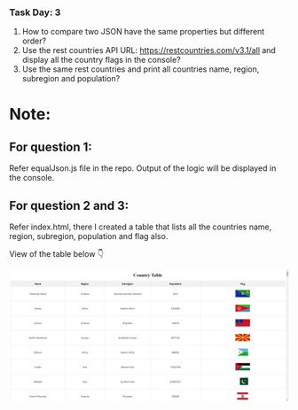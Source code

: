 ### Task Day: 3

1. How to compare two JSON have the same properties but different order?
2. Use the rest countries API URL: https://restcountries.com/v3.1/all and display all the country flags in the console?
3. Use the same rest countries and print all countries name, region, subregion and population?

# Note: 
## For question 1:
Refer equalJson.js file in the repo. Output of the logic will be displayed in the console. 
## For question 2 and 3:
Refer index.html, there I created a table that lists all the countries name, region, subregion, population and flag also.

View of the table below 👇 

![List of countries with name, region, subregion, population and flag](tableSS.png)

